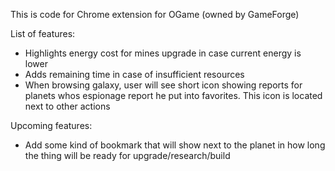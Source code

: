 This is code for Chrome extension for OGame (owned by GameForge)

List of features:
 - Highlights energy cost for mines upgrade in case current energy is lower
 - Adds remaining time in case of insufficient resources
 - When browsing galaxy, user will see short icon showing reports for planets whos espionage report he
  put into favorites. This icon is located next to other actions

Upcoming features:

 - Add some kind of bookmark that will show next to the planet in how long the 
   thing will be ready for upgrade/research/build